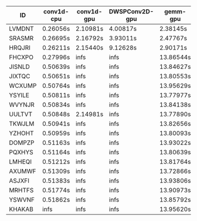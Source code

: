 |ID|conv1d-cpu|conv1d-gpu|DWSPConv2D-gpu|gemm-gpu|avg|
|-|-|-|-|-|-|
|LVMDNT|0.26056s|2.10981s|4.00817s|2.38145s|2.19000s|
|SRASMR|0.26695s|2.16792s|3.93011s|2.47767s|2.21066s|
|HRQJRI|0.26211s|2.15440s|9.12628s|2.90171s|3.61112s|
|FHCXPO|0.27996s|infs|infs|13.86544s|infs|
|JISNLD|0.50639s|infs|infs|13.84627s|infs|
|JIXTQC|0.50651s|infs|infs|13.80553s|infs|
|WCXUMP|0.50764s|infs|infs|13.95629s|infs|
|YSYILE|0.50811s|infs|infs|13.77977s|infs|
|WVYNJR|0.50834s|infs|infs|13.84138s|infs|
|UULTVT|0.50848s|2.14981s|infs|13.77890s|infs|
|TKWJLM|0.50941s|infs|infs|13.82656s|infs|
|YZHOHT|0.50959s|infs|infs|13.80093s|infs|
|DOMPZP|0.51163s|infs|infs|13.93022s|infs|
|PQXHYS|0.51164s|infs|infs|13.80639s|infs|
|LMHEQI|0.51212s|infs|infs|13.81764s|infs|
|AXUMWF|0.51309s|infs|infs|13.72866s|infs|
|ASJXFI|0.51383s|infs|infs|13.93806s|infs|
|MRHTFS|0.51774s|infs|infs|13.90973s|infs|
|YSWVNF|0.51862s|infs|infs|13.85792s|infs|
|KHAKAB|infs|infs|infs|13.95620s|infs|
